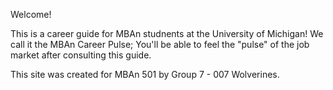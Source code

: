 Welcome! 

This is a career guide for MBAn studnents at the University of Michigan!  We call it the MBAn Career Pulse; You'll be able to feel the "pulse" of the job market after consulting this guide.

This site was created for MBAn 501 by Group 7 - 007 Wolverines.
